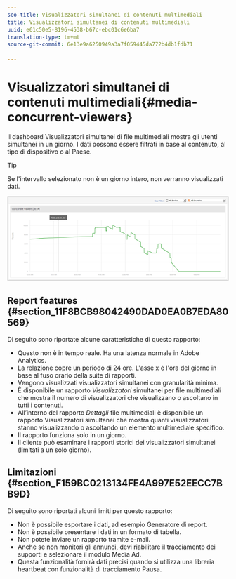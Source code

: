 ```yaml
---
seo-title: Visualizzatori simultanei di contenuti multimediali
title: Visualizzatori simultanei di contenuti multimediali
uuid: e61c50e5-8196-4538-b67c-ebc01c6e6ba7
translation-type: tm+mt
source-git-commit: 6e13e9a6250949a3a7f059445da772b4db1fdb71

---
```



# Visualizzatori simultanei di contenuti multimediali{#media-concurrent-viewers}

Il dashboard Visualizzatori simultanei di file multimediali mostra gli utenti simultanei in un giorno. I dati possono essere filtrati in base al contenuto, al tipo di dispositivo o al Paese.

>[!TIP]
>
>Se l'intervallo selezionato non è un giorno intero, non verranno visualizzati dati.

![](assets/video-concurrent-viewers.png)

## Report features {#section_11F8BCB98042490DAD0EA0B7EDA80569}

Di seguito sono riportate alcune caratteristiche di questo rapporto:

* Questo non è in tempo reale. Ha una latenza normale in Adobe Analytics.
* La relazione copre un periodo di 24 ore. L'asse x è l'ora del giorno in base al fuso orario della suite di rapporti.
* Vengono visualizzati visualizzatori simultanei con granularità minima.
* È disponibile un rapporto *Visualizzatori* simultanei per file multimediali che mostra il numero di visualizzatori che visualizzano o ascoltano in tutti i contenuti.
* All’interno del rapporto *Dettagli* file multimediali è disponibile un rapporto Visualizzatori simultanei che mostra quanti visualizzatori stanno visualizzando o ascoltando un elemento multimediale specifico.
* Il rapporto funziona solo in un giorno.
* Il cliente può esaminare i rapporti storici dei visualizzatori simultanei (limitati a un solo giorno).

## Limitazioni {#section_F159BC0213134FE4A997E52EECC7BB9D}

Di seguito sono riportati alcuni limiti per questo rapporto:

* Non è possibile esportare i dati, ad esempio Generatore di report.
* Non è possibile presentare i dati in un formato di tabella.
* Non potete inviare un rapporto tramite e-mail.
* Anche se non monitori gli annunci, devi riabilitare il tracciamento dei supporti e selezionare il modulo Media Ad.
* Questa funzionalità fornirà dati precisi quando si utilizza una libreria heartbeat con funzionalità di tracciamento Pausa.

